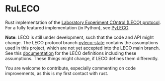 # RuLECO

Rust implementation of the [Laboratory Experiment COntrol (LECO) protocol](https://github.com/pymeasure/leco-protocol). For a fully featured implementation (in Python), see [PyLECO](https://github.com/pymeasure/pyleco).

**Note**: LECO is still under development, such that the code and API might change.
The LECO protocol branch [pyleco-state](https://github.com/pymeasure/leco-protocol/tree/pyleco-state) contains the assumptions used in this project, which are not yet accepted into the LECO main branch.
See this [documentation](https://leco-laboratory-experiment-control-protocol--69.org.readthedocs.build/en/69/) for the LECO definitions including these assumptions.
These things might change, if LECO defines them differently.

You are welcome to contribute, especially commenting on code improvements, as this is my first contact with rust.
